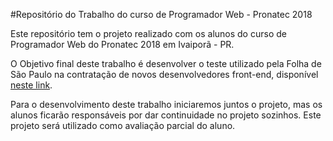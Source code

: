 #Repositório do Trabalho do curso de Programador Web - Pronatec 2018

Este repositório tem o projeto realizado com os alunos do curso de Programador Web do Pronatec 2018 em Ivaiporã - PR.

O Objetivo final deste trabalho é desenvolver o teste utilizado pela Folha de São Paulo na contratação de novos desenvolvedores front-end, disponível [neste link](https://github.com/FolhaSP/front-end-test).

Para o desenvolvimento deste trabalho iniciaremos juntos o projeto, mas os alunos ficarão responsáveis por dar continuidade no projeto sozinhos. Este projeto será utilizado como avaliação parcial do aluno.